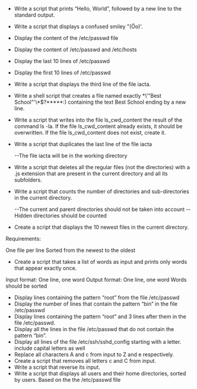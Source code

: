 * Write a script that prints “Hello, World”, followed by a new line to the standard output.
* Write a script that displays a confused smiley "(Ôo)'.
* Display the content of the /etc/passwd file
* Display the content of /etc/passwd and /etc/hosts
* Display the last 10 lines of /etc/passwd
* Display the first 10 lines of /etc/passwd
* Write a script that displays the third line of the file iacta.
* Write a shell script that creates a file named exactly \*\\'"Best School"\'\\*$\?\*\*\*\*\*:) containing the text Best School ending by a new line.
* Write a script that writes into the file ls_cwd_content the result of the command ls -la. If the file ls_cwd_content already exists, it should be overwritten. If the file ls_cwd_content does not exist, create it.
* Write a script that duplicates the last line of the file iacta

	--The file iacta will be in the working directory
* Write a script that deletes all the regular files (not the directories) with a .js extension that are present in the current directory and all its subfolders.
* Write a script that counts the number of directories and sub-directories in the current directory.

	--The current and parent directories should not be taken into account
	--Hidden directories should be counted
* Create a script that displays the 10 newest files in the current directory.

Requirements:

One file per line
Sorted from the newest to the oldest
* Create a script that takes a list of words as input and prints only words that appear exactly once.

Input format: One line, one word
Output format: One line, one word
Words should be sorted
* Display lines containing the pattern “root” from the file /etc/passwd
* Display the number of lines that contain the pattern “bin” in the file /etc/passwd
* Display lines containing the pattern “root” and 3 lines after them in the file /etc/passwd.
* Display all the lines in the file /etc/passwd that do not contain the pattern “bin”.
* Display all lines of the file /etc/ssh/sshd_config starting with a letter.
include capital letters as well
* Replace all characters A and c from input to Z and e respectively.
* Create a script that removes all letters c and C from input.
* Write a script that reverse its input.
* Write a script that displays all users and their home directories, sorted by users.
Based on the the /etc/passwd file
